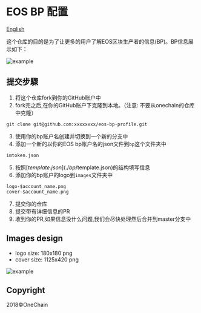 # EOS BP 配置

[English](./README.md)


这个仓库的目的是为了让更多的用户了解EOS区块生产者的信息(BP)。BP信息展示如下：

![example](tutorial/eos_bp_profile.jpg)

## 提交步驟

1. 将这个仓库fork到你的GitHub账户中
2. fork完之后,在你的GitHub账户下克隆到本地。（注意: 不要从onechain的仓库中克隆）
```
git clone git@github.com:xxxxxxxx/eos-bp-profile.git
```
3. 使用你的bp账户名创建并切换到一个新的分支中
4. 添加一个新的以你的EOS bp账户名的json文件到`bp`这个文件夹中
```
imtoken.json
```
5. 按照[$template.json](./bp/$template.json)的结构填写信息
7. 添加你的bp账户的logo到`images`文件夹中
```
logo-$account_name.png
cover-$account_name.png
```
7. 提交你的仓库
8. 提交带有详细信息的PR
9. 收到你的PR,如果信息没什么问题,我们会尽快处理然后合并到master分支中


## Images design
- logo size: 180x180 png
- cover size: 1125x420 png

![example](tutorial/image_example.jpg)


## Copyright

2018&copy;OneChain